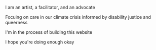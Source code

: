 


I am an artist, a facilitator, and an advocate 

Focuing on care in our climate crisis informed by disability justice and queerness

I'm in the process of building this website

I hope you're doing enough okay